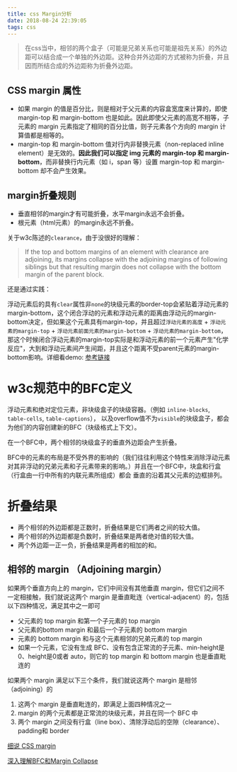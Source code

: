 ```yaml
---
title: css Margin分析
date: 2018-08-24 22:39:05
tags: css
---
```


> 在css当中，相邻的两个盒子（可能是兄弟关系也可能是祖先关系）的外边距可以结合成一个单独的外边距。这种合并外边距的方式被称为折叠，并且因而所结合成的外边距称为折叠外边距。

## CSS margin 属性
- 如果 margin 的值是百分比，则是相对于父元素的内容盒宽度来计算的，即使 margin-top 和 margin-bottom 也是如此。因此即使父元素的高宽不相等，子元素的 margin 元素指定了相同的百分比值，则子元素各个方向的 margin 计算值都是相等的。
- margin-top 和 margin-bottom 值对行内非替换元素（non-replaced inline element）是无效的。**因此我们可以指定 img 元素的 margin-top 和 margin-bottom**，而非替换行内元素（如 i，span 等）设置 margin-top 和 margin-bottom 却不会产生效果。

## margin折叠规则

- 垂直相邻的margin才有可能折叠，水平margin永远不会折叠。
- 根元素（html元素）的margin永远不折叠。

关于w3c陈述的`clearance`，由于没很好的理解：

> If the top and bottom margins of an element with clearance are adjoining, its margins collapse with the adjoining margins of following siblings but that resulting margin does not collapse with the bottom margin of the parent block.

还是通过实践：

浮动元素后的具有`clear`属性非`none`的块级元素的border-top会紧贴着浮动元素的margin-bottom，这个闭合浮动的元素和浮动元素的距离由浮动元的margin-bottom决定，但如果这个元素具有margin-top，并且超过`浮动元素的高度` + `浮动元素的margin-top` + `浮动元素前面元素的margin-bottom` + `浮动元素的margin-bottom`，那这个时候闭合浮动元素的margin-top实际是和浮动元素的前一个元素产生"化学反应"，大到和浮动元素间产生间距，并且这个距离不受parent元素的margin-bottom影响。详细看demo: [参考链接](https://jsfiddle.net/JohnsonCheg/7ofsc6eL/13/)





# w3c规范中的BFC定义
浮动元素和绝对定位元素，非块级盒子的块级容器。（例如 `inline-blocks`, `table-cells`, `table-captions`），
以及overflow值不为`visible`的块级盒子，都会为他们的内容创建新的BFC（块级格式上下文）。

在一个BFC中，两个相邻的块级盒子的垂直外边距会产生折叠。

BFC中的元素的布局是不受外界的影响的（我们往往利用这个特性来消除浮动元素对其非浮动的兄弟元素和子元素带来的影响。）并且在一个BFC中，块盒和行盒（行盒由一行中所有的内联元素所组成）都会 垂直的沿着其父元素的边框排列。

# 折叠结果
- 两个相邻的外边距都是正数时，折叠结果是它们两者之间的较大值。
- 两个相邻的外边距都是负数时，折叠结果是两者绝对值的较大值。
- 两个外边距一正一负，折叠结果是两者的相加的和。


## 相邻的 margin （Adjoining margin）

如果两个垂直方向上的 margin，它们中间没有其他垂直 margin，但它们之间不一定相接触，我们就说这两个 margin 是垂直毗连（vertical-adjacent）的，包括以下四种情况，满足其中之一即可

- 父元素的 top margin 和第一个子元素的 top margin
- 父元素的bottom margin 和最后一个子元素的 bottom margin
- 元素的 bottom margin 和与这个元素相邻的兄弟元素的 top margin
- 如果一个元素，它没有生成 BFC、没有包含正常流的子元素、min-height是0、height是0或者 auto，则它的 top margin 和 bottom margin 也是垂直毗连的

如果两个 margin 满足以下三个条件，我们就说这两个 margin 是相邻（adjoining）的

1. 这两个 margin 是垂直毗连的，即满足上面四种情况之一
2. margin 的两个元素都是正常流的块级元素，并且在同一个 BFC 中
3. 两个 margin 之间没有行盒（line box）、清除浮动后的空隙（clearance）、padding和 border


[细说 CSS margin](https://blog.coding.net/blog/css-margin)

[深入理解BFC和Margin Collapse](https://www.w3cplus.com/css/understanding-bfc-and-margin-collapse.html)

